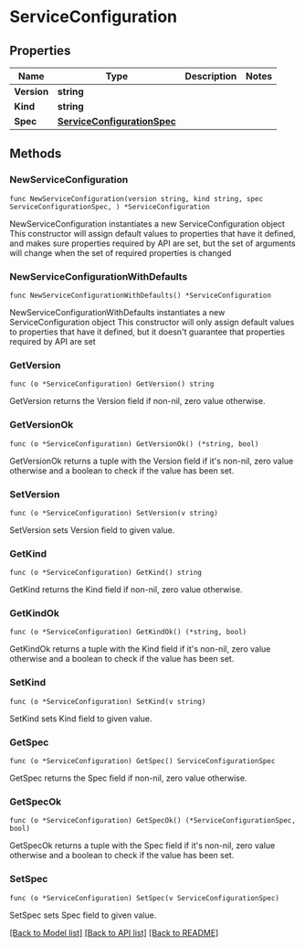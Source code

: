 # ServiceConfiguration

## Properties

Name | Type | Description | Notes
------------ | ------------- | ------------- | -------------
**Version** | **string** |  | 
**Kind** | **string** |  | 
**Spec** | [**ServiceConfigurationSpec**](ServiceConfigurationSpec.md) |  | 

## Methods

### NewServiceConfiguration

`func NewServiceConfiguration(version string, kind string, spec ServiceConfigurationSpec, ) *ServiceConfiguration`

NewServiceConfiguration instantiates a new ServiceConfiguration object
This constructor will assign default values to properties that have it defined,
and makes sure properties required by API are set, but the set of arguments
will change when the set of required properties is changed

### NewServiceConfigurationWithDefaults

`func NewServiceConfigurationWithDefaults() *ServiceConfiguration`

NewServiceConfigurationWithDefaults instantiates a new ServiceConfiguration object
This constructor will only assign default values to properties that have it defined,
but it doesn't guarantee that properties required by API are set

### GetVersion

`func (o *ServiceConfiguration) GetVersion() string`

GetVersion returns the Version field if non-nil, zero value otherwise.

### GetVersionOk

`func (o *ServiceConfiguration) GetVersionOk() (*string, bool)`

GetVersionOk returns a tuple with the Version field if it's non-nil, zero value otherwise
and a boolean to check if the value has been set.

### SetVersion

`func (o *ServiceConfiguration) SetVersion(v string)`

SetVersion sets Version field to given value.


### GetKind

`func (o *ServiceConfiguration) GetKind() string`

GetKind returns the Kind field if non-nil, zero value otherwise.

### GetKindOk

`func (o *ServiceConfiguration) GetKindOk() (*string, bool)`

GetKindOk returns a tuple with the Kind field if it's non-nil, zero value otherwise
and a boolean to check if the value has been set.

### SetKind

`func (o *ServiceConfiguration) SetKind(v string)`

SetKind sets Kind field to given value.


### GetSpec

`func (o *ServiceConfiguration) GetSpec() ServiceConfigurationSpec`

GetSpec returns the Spec field if non-nil, zero value otherwise.

### GetSpecOk

`func (o *ServiceConfiguration) GetSpecOk() (*ServiceConfigurationSpec, bool)`

GetSpecOk returns a tuple with the Spec field if it's non-nil, zero value otherwise
and a boolean to check if the value has been set.

### SetSpec

`func (o *ServiceConfiguration) SetSpec(v ServiceConfigurationSpec)`

SetSpec sets Spec field to given value.



[[Back to Model list]](../README.md#documentation-for-models) [[Back to API list]](../README.md#documentation-for-api-endpoints) [[Back to README]](../README.md)


